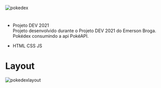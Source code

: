 ![pokedex](https://user-images.githubusercontent.com/19761580/108602382-65735f00-7380-11eb-9fc7-80705b5a56d8.png)
#

* Projeto DEV 2021<br>
Projeto desenvolvido durante o Projeto DEV 2021 do Emerson Broga. Pokédex consumindo a api PokéAPI.

* HTML CSS JS

# Layout 

![pokedexlayout](https://user-images.githubusercontent.com/19761580/108602947-c486a300-7383-11eb-8edb-06f097205042.png)
